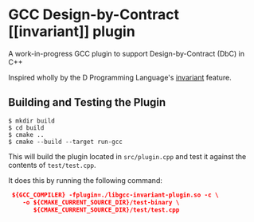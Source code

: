 # GCC Design-by-Contract [[invariant]] plugin

A work-in-progress GCC plugin to support Design-by-Contract (DbC) in C++

Inspired wholly by the D Programming Language's [invariant](https://tour.dlang.org/tour/en/gems/contract-programming) feature.

## Building and Testing the Plugin

```sh-session
$ mkdir build
$ cd build
$ cmake ..
$ cmake --build --target run-gcc
```

This will build the plugin located in `src/plugin.cpp` and test it against the contents of `test/test.cpp`.

It does this by running the following command:

```cmake
 ${GCC_COMPILER} -fplugin=./libgcc-invariant-plugin.so -c \
    -o ${CMAKE_CURRENT_SOURCE_DIR}/test-binary \
       ${CMAKE_CURRENT_SOURCE_DIR}/test/test.cpp
```
